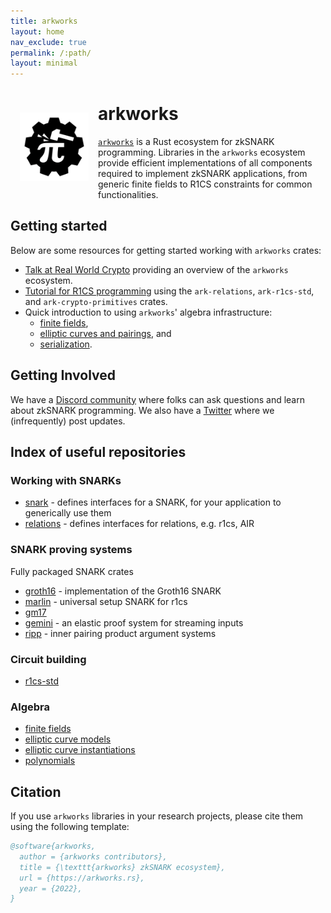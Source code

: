 ```yaml
---
title: arkworks
layout: home
nav_exclude: true
permalink: /:path/
layout: minimal
---
```

<link rel="shortcut icon" type="image/x-icon" href="{{ "/favicon.ico" | relative_url }}" >
<div class="title-container">
    <img
        src="assets/images/arkworks.png"
        alt="arkworks logo"
        style="vertical-align:middle; float: left; height:110px; padding: 15px"
    />
    <p><h1>arkworks</h1></p>
</div>

[`arkworks`](https://www.github.com/arkworks-rs) is a Rust ecosystem for zkSNARK programming.
Libraries in the `arkworks` ecosystem provide efficient implementations of all components required to implement zkSNARK applications, from generic finite fields to R1CS constraints for common functionalities.

## Getting started

Below are some resources for getting started working with `arkworks` crates:

* [Talk at Real World Crypto](https://youtu.be/Bz2KN_h3VKM?t=90) providing an overview of the `arkworks` ecosystem.
* [Tutorial for R1CS programming](https://github.com/arkworks-rs/r1cs-tutorial/) using the `ark-relations`, `ark-r1cs-std`, and `ark-crypto-primitives` crates.
* Quick introduction to using `arkworks`' algebra infrastructure:
    * [finite fields](https://github.com/arkworks-rs/algebra/blob/master/ff/README.md),
    * [elliptic curves and pairings](https://github.com/arkworks-rs/algebra/blob/master/ec/README.md), and
    * [serialization](https://github.com/arkworks-rs/algebra/blob/master/serialize/README.md).

## Getting Involved

We have a [Discord community](https://discord.gg/D9GjcxPt4R) where folks can ask questions and learn about zkSNARK programming. We also have a [Twitter](https://www.twitter.com/arkworks_rs) where we (infrequently) post updates.

## Index of useful repositories

### Working with SNARKs

* [snark](https://github.com/arkworks-rs/snark/tree/master/snark) - defines interfaces for a SNARK, for your application to generically use them
* [relations](https://github.com/arkworks-rs/snark/tree/master/relations) - defines interfaces for relations, e.g. r1cs, AIR

### SNARK proving systems

Fully packaged SNARK crates

* [groth16](https://github.com/arkworks-rs/groth16) - implementation of the Groth16 SNARK
* [marlin](https://github.com/arkworks-rs/marlin) - universal setup SNARK for r1cs
* [gm17](https://github.com/arkworks-rs/gm17)
* [gemini](https://github.com/arkworks-rs/gemini) - an elastic proof system for streaming inputs
* [ripp](https://github.com/arkworks-rs/ripp) - inner pairing product argument systems

### Circuit building

* [r1cs-std](https://github.com/arkworks-rs/r1cs-std)

### Algebra

* [finite fields](https://github.com/arkworks-rs/algebra/tree/master/ff)
* [elliptic curve models](https://github.com/arkworks-rs/algebra/tree/master/ec)
* [elliptic curve instantiations](https://github.com/arkworks-rs/algebra/tree/master/curves)
* [polynomials](https://github.com/arkworks-rs/algebra/tree/master/poly)

## Citation

If you use `arkworks` libraries in your research projects, please cite them using the following template:

```bibtex
@software{arkworks,
  author = {arkworks contributors},
  title = {\texttt{arkworks} zkSNARK ecosystem},
  url = {https://arkworks.rs},
  year = {2022},
}
```
